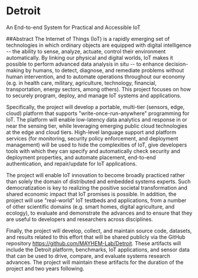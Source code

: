 # Detroit
An End-to-end System for Practical and Accessible IoT

##Abstract
The Internet of Things (IoT) is a rapidly emerging set of technologies in which ordinary objects are equipped with digital intelligence -- the ability to sense, analyze, actuate, control their environment automatically.   By linking our physical and digital worlds, IoT makes it possible to perform advanced data analysis in situ -- to enhance decision-making by humans, to detect, diagnose, and remediate problems without human intervention, and to automate operations throughout our economy (e.g. in health care, military, agriculture, technology, financial, transportation, energy sectors, among others). This project focuses on how to securely program, deploy, and manage IoT systems and applications. 

Specifically, the project will develop a portable, multi-tier (sensors, edge, cloud) platform that supports "write-once-run-anywhere" programming for IoT. The platform will enable low-latency data analytics and response in or near the sensing tier, while leveraging emerging public cloud technologies at the edge and cloud tiers.  High-level language support and platform services (for monitoring, security policy enforcement, and deployment management) will be used to hide the complexities of IoT, give developers tools with which they can specify and automatically check security and deployment properties, and automate placement, end-to-end authentication, and repair/update for IoT applications. 

The project will enable IoT innovation to become broadly practiced rather than solely the domain of distributed and embedded systems experts. Such democratization is key to realizing the positive societal transformation and shared economic impact that IoT promises is possible. In addition, the project will use "real-world" IoT testbeds and applications, from a number of other scientific domains (e.g. smart homes, digital agriculture, and ecology), to evaluate and demonstrate the advances and to ensure that they are useful to developers and researchers across disciplines.

Finally, the project will develop, collect, and maintain source code, datasets, and results related to this effort that will be shared publicly via the GitHub repository https://github.com/MAYHEM-Lab/Detroit. These artifacts will include the Detroit platform, benchmarks, IoT applications, and sensor data that can be used to drive, compare, and evaluate systems research advances.  The project will maintain these artifacts for the duration of the project and two years following.

